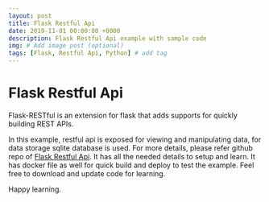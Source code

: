```yaml
---
layout: post
title: Flask Restful Api
date: 2019-11-01 00:00:00 +0000
description: Flask Restful Api example with sample code
img: # Add image post (optional)
tags: [Flask, Restful Api, Python] # add tag
---
```

# Flask Restful Api

Flask-RESTful is an extension for flask that adds supports for quickly building REST APIs.

In this example, restful api is exposed for viewing and manipulating data, for data storage sqlite database is used. 
For more details, please refer github repo of [Flask Restful Api](https://github.com/rajnathsah/FlaskRestfulApi). It has all the needed details to setup and learn. It has docker file as well for quick build and deploy to test the example. Feel free to download and update code for learning.

Happy learning.
